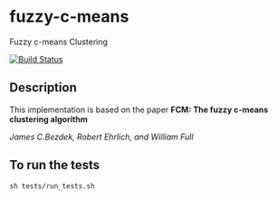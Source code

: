# fuzzy-c-means
Fuzzy c-means Clustering

[![Build Status](https://semaphoreci.com/api/v1/ahmad88me/fuzzy-c-means/branches/master/badge.svg)](https://semaphoreci.com/ahmad88me/fuzzy-c-means)

## Description
This implementation is based on the paper
**FCM: The fuzzy c-means clustering algorithm**

*James C.Bezdek, Robert Ehrlich, and  William Full*

## To run the tests
`sh tests/run_tests.sh`

